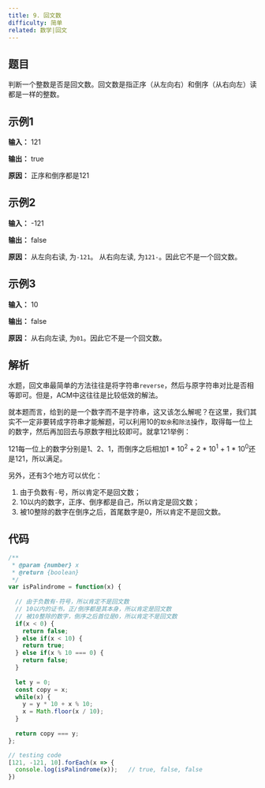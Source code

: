 ```yaml
---
title: 9. 回文数
difficulty: 简单
related: 数学|回文
---
```


## 题目

判断一个整数是否是回文数。回文数是指正序（从左向右）和倒序（从右向左）读都是一样的整数。

## 示例1

**输入：** 121

**输出：** true

**原因：** 正序和倒序都是121

## 示例2

**输入：** -121

**输出：** false

**原因：** 从左向右读, 为`-121`。 从右向左读, 为`121-`。因此它不是一个回文数。

## 示例3

**输入：** 10

**输出：** false

**原因：** 从右向左读, 为`01`。因此它不是一个回文数。

## 解析

水题，回文串最简单的方法往往是将字符串`reverse`，然后与原字符串对比是否相等即可。但是，ACM中这往往是比较低效的解法。

就本题而言，给到的是一个数字而不是字符串，这又该怎么解呢？在这里，我们其实不一定非要转成字符串才能解题，可以利用10的`取余`和`除法`操作，取得每一位上的数字，然后再加回去与原数字相比较即可。就拿121举例：

121每一位上的数字分别是1、2、1，而倒序之后相加1 * 10<sup>2</sup> + 2 * 10<sup>1</sup> + 1 * 10<sup>0</sup>还是121，所以满足。

另外，还有3个地方可以优化：

1. 由于负数有`-`号，所以肯定不是回文数；
2. 10以内的数字，正序、倒序都是自己，所以肯定是回文数；
3. 被10整除的数字在倒序之后，首尾数字是0，所以肯定不是回文数。

## 代码

```javascript
/**
 * @param {number} x
 * @return {boolean}
 */
var isPalindrome = function(x) {
  
  // 由于负数有-符号，所以肯定不是回文数
  // 10以内的证书，正/倒序都是其本身，所以肯定是回文数
  // 被10整除的数字，倒序之后首位是0，所以肯定不是回文数
  if(x < 0) {
    return false;
  } else if(x < 10) {
    return true;
  } else if(x % 10 === 0) {
    return false;
  }
  
  let y = 0;
  const copy = x;
  while(x) {
    y = y * 10 + x % 10;
    x = Math.floor(x / 10);
  }
  
  return copy === y;
};

// testing code
[121, -121, 10].forEach(x => {
  console.log(isPalindrome(x));   // true, false, false
})
```